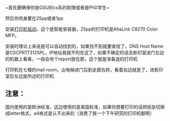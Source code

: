 ~首先要确保你是GSU的cs系的助理或者是PhD学生~

然后你肉身要在25pp或者1pp

安装[打印机驱动](https://www.support.xerox.com/en-us/product/altalink-c8200-series/downloads?language=en)，这个是智能安装器，25pp的打印机是AltaLink C8270 Color MFP。

安装时理论上来说是可以自动找到的，如果找不到就要查找了，DNS Host Name是CSCPRT73125PL，IP地址我就不列在这了，如果不确定的话去影印室进门左边的机器上看看，一般会有个report放在那，这个就是准备连的打印机

打印机在七楼的mail room，出电梯进门后到走廊右转，看着右边就是了，进影印室后左边是所述的打印机

## 注意：
国内使用的是欧洲标准，这边使用的是美国标准，如果你想要打印的话把纸张切换成letter格式，a4格式是认不出来的（浪费了我一个下午研究的打印机额啊）
